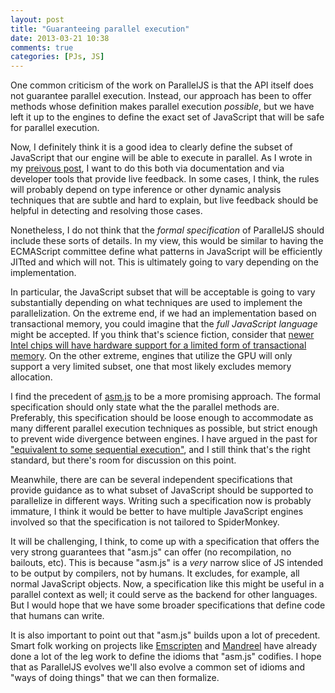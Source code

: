 ```yaml
---
layout: post
title: "Guaranteeing parallel execution"
date: 2013-03-21 10:38
comments: true
categories: [PJs, JS]
---
```


One common criticism of the work on ParallelJS is that the API itself
does not guarantee parallel execution.  Instead, our approach has been
to offer methods whose definition makes parallel execution *possible*,
but we have left it up to the engines to define the exact set of
JavaScript that will be safe for parallel execution.

Now, I definitely think it is a good idea to clearly define the subset
of JavaScript that our engine will be able to execute in parallel.  As
I wrote in my [preivous post][pp], I want to do this both via
documentation and via developer tools that provide live feedback.  In
some cases, I think, the rules will probably depend on type inference
or other dynamic analysis techniques that are subtle and hard to
explain, but live feedback should be helpful in detecting and
resolving those cases.

Nonetheless, I do not think that the *formal specification* of
ParallelJS should include these sorts of details.  In my view, this
would be similar to having the ECMAScript committee define what
patterns in JavaScript will be efficiently JITted and which will not.
This is ultimately going to vary depending on the implementation.

In particular, the JavaScript subset that will be acceptable is going
to vary substantially depending on what techniques are used to
implement the parallelization.  On the extreme end, if we had an
implementation based on transactional memory, you could imagine that
the *full JavaScript language* might be accepted.  If you think that's
science fiction, consider that
[newer Intel chips will have hardware support for a limited form of transactional memory][htm].
On the other extreme, engines that utilize the GPU will only support a
very limited subset, one that most likely excludes memory allocation.

I find the precedent of [asm.js][asmjs] to be a more promising
approach.  The formal specification should only state what the the
parallel methods are.  Preferably, this specification should be loose
enough to accommodate as many different parallel execution techniques
as possible, but strict enough to prevent wide divergence between
engines.  I have argued in the past for
["equivalent to some sequential execution"][equiv], and I still think
that's the right standard, but there's room for discussion on this
point.

Meanwhile, there are can be several independent specifications that
provide guidance as to what subset of JavaScript should be supported
to parallelize in different ways.  Writing such a specification now is
probably immature, I think it would be better to have multiple
JavaScript engines involved so that the specification is not tailored
to SpiderMonkey.  

It will be challenging, I think, to come up with a specification that
offers the very strong guarantees that "asm.js" can offer (no
recompilation, no bailouts, etc).  This is because "asm.js" is a
*very* narrow slice of JS intended to be output by compilers, not by
humans.  It excludes, for example, all normal JavaScript objects.
Now, a specification like this might be useful in a parallel context
as well; it could serve as the backend for other languages.  But I
would hope that we have some broader specifications that define code
that humans can write.

It is also important to point out that "asm.js" builds upon a lot of
precedent.  Smart folk working on projects like [Emscripten][e] and
[Mandreel][m] have already done a lot of the leg work to define the
idioms that "asm.js" codifies.  I hope that as ParallelJS evolves
we'll also evolve a common set of idioms and "ways of doing things"
that we can then formalize.

[pp]: /blog/2013/03/20/parallel-js-lands/
[asmjs]: http://asmjs.org/
[htm]: http://en.wikipedia.org/wiki/Transactional_Synchronization_Extensions
[equiv]: /blog/2013/01/02/deterministic-or-not/ 
[m]: http://www.mandreel.com/
[e]: https://github.com/kripken/emscripten

